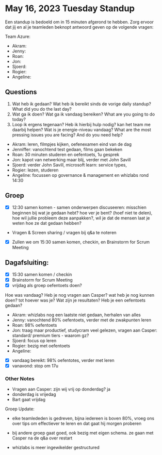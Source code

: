 # May 16, 2023 Tuesday Standup

Een standup is bedoeld om in 15 minuten afgerond te hebben. Zorg ervoor dat jij en al je teamleden beknopt antwoord geven op de volgende vragen:

Team Azure:

- Akram:
- Jenny:
- Roan:
- Jon:
- Sjoerd:
- Rogier:
- Angeline:

## Questions

1. Wat heb ik gedaan? Wat heb ik bereikt sinds de vorige daily standup? What did you do the last day?
2. Wat ga ik doen? Wat ga ik vandaag bereiken? What are you going to do today?
3. Loop ik ergens tegenaan? Heb ik hierbij hulp nodig? kan het team me daarbij helpen? Wat is je energie-niveau vandaag? What are the most pressing issues you are facing? And do you need help?

- Akram: leren, filmpjes kijken, oefenexamen eind van de dag
- Jenniffer: vanochtend test gedaan, films gaan bekeken
- Roan: 30 minuten studeren en oefentoets, 1u gesprek
- Jon: kapot van netwerking maar blij, verder met John Savill
- Sjoerd: verder John Savill, microsoft learn: service types,
- Rogier: lezen, studeren
- Angeline: focussen op governance & management en whizlabs rond 14:30

## Groep

- [x] 12:30 samen komen - samen onderwerpen discuseeren: misschien beginnen bij wat je gedaan hebt? hoe ver je bent? (hoef niet te delen), hoe wil jullie probleem deze aanpakken?, wil je dat de mensen laat je weten hoe ze dat gedaan hebben?

- Vragen & Screen sharing / vragen bij q&a te noteren
- [x] Zullen we om 15:30 samen komen, checkin, en Brainstorm for Scrum Meeting

## Dagafsluiting:

- [x] 15:30 samen komen / checkin
- [x] Brainstorm for Scrum Meeting
- [x] vrijdag als groep oefentoets doen?

Hoe was vandaag? Heb je nog vragen aan Casper? wat heb je nog kunnen doen? tot hoever was je? Wat zijn je resultaten? Heb je een oefentoets gedaan?

- Akram: whizlabs nog een laatste niet gedaan, herhalen van alles
- Jenny: vanochtend 80% oefentoets, verder met de zwakpunten leren
- Roan: 98% oefentoets
- Jon: traag maar productief, studycram veel gelezen, vragen aan Casper: standard/ premium tiers - waarom gz?
- Sjoerd: focus op leren
- Rogier: bezig met oefentoets
- Angeline:
- [x] vandaag bereikt: 98% oefentotes, verder met leren
- [x] vanavond: stop om 17u

### Other Notes

- Vragen aan Casper: zijn wij vrij op donderdag? ja
- donderdag is vrijedag
- Bart gaat vrijdag

Groep Update:

- elke teamlededen is gedreven, bijna iedereen is boven 80%, vroeg ons over tips om effectiever te leren en dat gaat hij morgen proberen

- bij andere groep gaat goed, ook bezig met eigen schema. ze gaan met Casper na de q&a over restart

- whizlabs is meer ingewikelder gestructured
